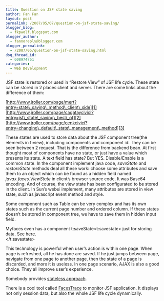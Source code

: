 ```yaml
---
title: Question on JSF state saving
author: Fan Fan
layout: post
permalink: /2007/05/07/question-on-jsf-state-saving/
blogger_blog:
  - fkpwolf.blogspot.com
blogger_author:
  - fannoreply@blogger.com
blogger_permalink:
  - /2007/05/question-on-jsf-state-saving.html
dsq_thread_id:
  - 608974751
categories:
  - Web Development
---
```

JSF state is restored or used in &#8220;Restore View&#8221; of JSF life cycle. These state can be stored in 2 places:client and server. There are some links about the difference of them:

[http://www.jroller.com/page/mert?entry=state\_saving\_method\_client\_side][1]  
[http://www.jroller.com/page/cagataycivici?entry=jsf\_state\_saving\_best\_of][2]  
[http://www.jroller.com/page/cenkcivici?entry=changing\_default\_state\_management\_method][3] 

These states are used to store data about the JSF component tree(the elements in f:view), including components and component id. They can be seen between 2 request. That is the difference from backend bean. At first thought most of components have no state, or just have a value which presents its state. A text field has state? But YES. Disable/Enable is a common state. In the component implement java code, <span style="font-style: italic;">saveState</span> and <span style="font-style: italic;">restoreState</span> methods deal all these work: choose some attributes and save them to an object which can be found as a hidden field named <span style="font-style: italic;">javax.faces.ViewState</span> in client&#8217;s browser source code. It was Base64 encoding. And of course, the view state has been configurated to be stored in the client. In Sun&#8217;s webui implement, many attributes are stored in view state, such as javascript event method and style.

Some component such as Table can be very complex and has its own states such as the current page number and ordered column. If these states doesn&#8217;t be stored in component tree, we have to save them in hidden input field.

Myfaces even has a component t:saveState<t:savestate> just for storing data. See [here][4].  
</t:savestate>

This technology is powerful when user&#8217;s action is within one page. When page is refreshed, all he has done are saved. If he just jumps between page, navigate from one page to another page, then the state of a page is discarded, and more it is useless. In one page scenario, AJAX is also a good choice. They all improve user&#8217;s experience.

Somebody provides [stateless approach][5]. 

There is a cool tool called [FacesTrace][6] to monitor JSF application. It displays not only session data, but also the whole JSF life cycle dynamically.

 [1]: http://www.jroller.com/page/mert?entry=state_saving_method_client_side
 [2]: http://www.jroller.com/page/cagataycivici?entry=jsf_state_saving_best_of
 [3]: http://www.jroller.com/page/cenkcivici?entry=changing_default_state_management_method
 [4]: http://wiki.apache.org/myfaces/How_JSF_State_Management_Works
 [5]: http://weblogs.java.net/blog/jhook/archive/2006/01/experiment_goin_1.html
 [6]: http://facestrace.sourceforge.net/